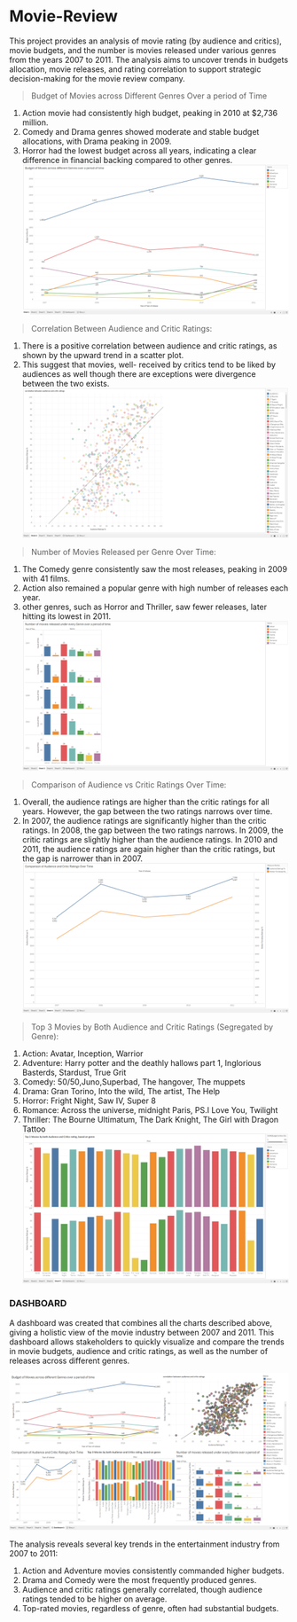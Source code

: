 # Movie-Review
This project provides an analysis of movie rating (by audience and critics),
movie budgets, and the number is movies released under various genres from the
years 2007 to 2011. The analysis aims to uncover trends in budgets allocation,
movie releases, and rating correlation to support strategic decision-making for the
movie review company.

> Budget of Movies across Different Genres Over a period of Time
1. Action movie had consistently high budget, peaking in 2010 at $2,736
million.
2. Comedy and Drama genres showed moderate and stable budget
allocations, with Drama peaking in 2009.
3. Horror had the lowest budget across all years, indicating a clear difference
in financial backing compared to other genres.
![image](https://github.com/Kriz-Griffin/Movie-Review/blob/4393471fcdcbbe1f5ad0716d89b2eb550d4a76ba/images/budget.png)

> Correlation Between Audience and Critic Ratings:
1. There is a positive correlation between audience and critic ratings, as
shown by the upward trend in a scatter plot.
2. This suggest that movies, well- received by critics tend to be liked by
audiences as well though there are exceptions were divergence between
the two exists.
![image](https://github.com/Kriz-Griffin/Movie-Review/blob/4393471fcdcbbe1f5ad0716d89b2eb550d4a76ba/images/correltaion.png)

> Number of Movies Released per Genre Over Time:
1. The Comedy genre consistently saw the most releases, peaking in 2009
with 41 films.
2. Action also remained a popular genre with high number of releases each
year.
3. other genres, such as Horror and Thriller, saw fewer releases, later hitting
its lowest in 2011.
![image](https://github.com/Kriz-Griffin/Movie-Review/blob/4393471fcdcbbe1f5ad0716d89b2eb550d4a76ba/images/genre.png)

> Comparison of Audience vs Critic Ratings Over Time:
1. Overall, the audience ratings are higher than the critic ratings for all years.
However, the gap between the two ratings narrows over time.
2. In 2007, the audience ratings are significantly higher than the critic ratings.
In 2008, the gap between the two ratings narrows. In 2009, the critic ratings
are slightly higher than the audience ratings. In 2010 and 2011, the
audience ratings are again higher than the critic ratings, but the gap is
narrower than in 2007.
![image](https://github.com/Kriz-Griffin/Movie-Review/blob/4393471fcdcbbe1f5ad0716d89b2eb550d4a76ba/images/ratings.png)

> Top 3 Movies by Both Audience and Critic Ratings (Segregated by Genre):
1. Action: Avatar, Inception, Warrior
2. Adventure: Harry potter and the deathly hallows part 1, Inglorious
Basterds, Stardust, True Grit
3. Comedy: 50/50,Juno,Superbad, The hangover, The muppets
4. Drama: Gran Torino, Into the wild, The artist, The Help
5. Horror: Fright Night, Saw IV, Super 8
6. Romance: Across the universe, midnight Paris, PS.I Love You, Twilight
7. Thriller: The Bourne Ultimatum, The Dark Knight, The Girl with Dragon
Tattoo
![image](https://github.com/Kriz-Griffin/Movie-Review/blob/4393471fcdcbbe1f5ad0716d89b2eb550d4a76ba/images/top3.png)

### DASHBOARD
A dashboard was created that combines all the charts described above,
giving a holistic view of the movie industry between 2007 and 2011. This
dashboard allows stakeholders to quickly visualize and compare the trends in
movie budgets, audience and critic ratings, as well as the number of releases
across different genres.

![image](https://github.com/Kriz-Griffin/Movie-Review/blob/4393471fcdcbbe1f5ad0716d89b2eb550d4a76ba/images/dashboard.png)

The analysis reveals several key trends in the entertainment industry from 2007
to 2011:
1. Action and Adventure movies consistently commanded higher budgets.
2. Drama and Comedy were the most frequently produced genres.
3. Audience and critic ratings generally correlated, though audience ratings
tended to be higher on average.
4. Top-rated movies, regardless of genre, often had substantial budgets.

